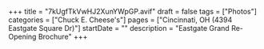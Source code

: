 +++
title = "7kUgfTkVwHJ2XunYWpGP.avif"
draft = false
tags = ["Photos"]
categories = ["Chuck E. Cheese's"]
pages = ["Cincinnati, OH (4394 Eastgate Square Dr)"]
startDate = ""
description = "Eastgate Grand Re-Opening Brochure"
+++

